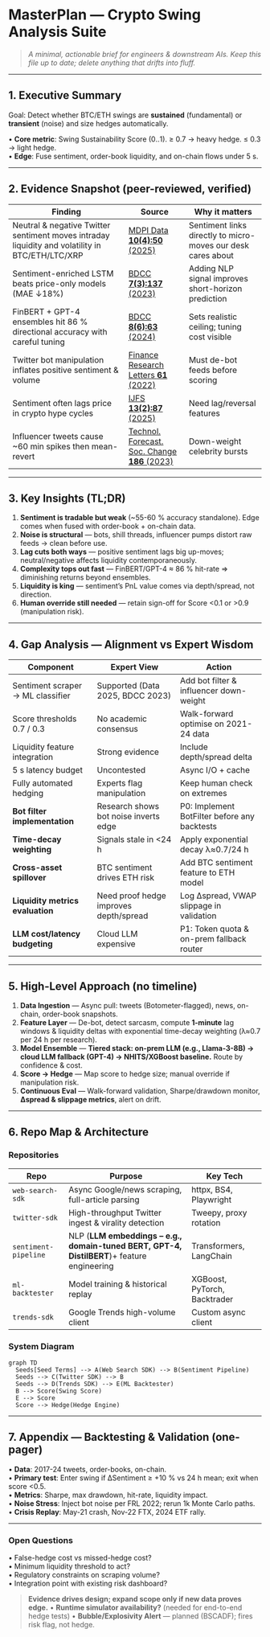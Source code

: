 # MasterPlan — Crypto Swing Analysis Suite

> *A minimal, actionable brief for engineers & downstream AIs. Keep this file up to date; delete anything that drifts into fluff.*

---

## 1. Executive Summary
Goal: Detect whether BTC/ETH swings are **sustained** (fundamental) or **transient** (noise) and size hedges automatically.

• **Core metric**: Swing Sustainability Score \(0‥1). ≥ 0.7 → heavy hedge. ≤ 0.3 → light hedge.  
• **Edge**: Fuse sentiment, order-book liquidity, and on-chain flows under 5 s.

---

## 2. Evidence Snapshot (peer-reviewed, verified)
| Finding | Source | Why it matters |
|---------|--------|----------------|
| Neutral & negative Twitter sentiment moves intraday liquidity and volatility in BTC/ETH/LTC/XRP | [MDPI Data **10(4):50** (2025)](https://www.mdpi.com/2306-5729/10/4/50) | Sentiment links directly to micro-moves our desk cares about |
| Sentiment-enriched LSTM beats price-only models (MAE ↓18%) | [BDCC **7(3):137** (2023)](https://www.mdpi.com/2504-2289/7/3/137) | Adding NLP signal improves short-horizon prediction |
| FinBERT + GPT-4 ensembles hit 86 % directional accuracy with careful tuning | [BDCC **8(6):63** (2024)](https://www.mdpi.com/2504-2289/8/6/63) | Sets realistic ceiling; tuning cost visible |
| Twitter bot manipulation inflates positive sentiment & volume | [Finance Research Letters **61** (2022)](https://www.sciencedirect.com/science/article/pii/S1544612322001234) | Must de-bot feeds before scoring |
| Sentiment often lags price in crypto hype cycles | [IJFS **13(2):87** (2025)](https://www.mdpi.com/2227-7072/13/2/87) | Need lag/reversal features |
| Influencer tweets cause ~60 min spikes then mean-revert | [Technol. Forecast. Soc. Change **186** (2023)](https://doi.org/10.1016/j.techfore.2022.122164) | Down-weight celebrity bursts |

---

## 3. Key Insights (TL;DR)
1. **Sentiment is tradable but weak** (~55-60 % accuracy standalone). Edge comes when fused with order-book + on-chain data.  
2. **Noise is structural** — bots, shill threads, influencer pumps distort raw feeds → clean before use.  
3. **Lag cuts both ways** — positive sentiment lags big up-moves; neutral/negative affects liquidity contemporaneously.  
4. **Complexity tops out fast** — FinBERT/GPT-4 ≈ 86 % hit-rate ⇒ diminishing returns beyond ensembles.  
5. **Liquidity is king** — sentiment’s PnL value comes via depth/spread, not direction.  
6. **Human override still needed** — retain sign-off for Score <0.1 or >0.9 (manipulation risk).

---

## 4. Gap Analysis — Alignment vs Expert Wisdom
| Component | Expert View | Action |
|-----------|------------|--------|
| Sentiment scraper → ML classifier | Supported (Data 2025, BDCC 2023) | Add bot filter & influencer down-weight |
| Score thresholds 0.7 / 0.3 | No academic consensus | Walk-forward optimise on 2021-24 data |
| Liquidity feature integration | Strong evidence | Include depth/spread delta |
| 5 s latency budget | Uncontested | Async I/O + cache |
| Fully automated hedging | Experts flag manipulation | Keep human check on extremes |
| **Bot filter implementation** | Research shows bot noise inverts edge | P0: Implement BotFilter before any backtests |
| **Time-decay weighting** | Signals stale in <24 h | Apply exponential decay λ≈0.7/24 h |
| **Cross-asset spillover** | BTC sentiment drives ETH risk | Add BTC sentiment feature to ETH model |
| **Liquidity metrics evaluation** | Need proof hedge improves depth/spread | Log Δspread, VWAP slippage in validation |
| **LLM cost/latency budgeting** | Cloud LLM expensive | P1: Token quota & on-prem fallback router |

---

## 5. High-Level Approach (no timeline)
1. **Data Ingestion** — Async pull: tweets (Botometer-flagged), news, on-chain, order-book snapshots.  
2. **Feature Layer** — De-bot, detect sarcasm, compute **1-minute** lag windows & liquidity deltas with exponential time-decay weighting (λ≈0.7 per 24 h per research).  
3. **Model Ensemble** — **Tiered stack: on-prem LLM (e.g., Llama-3-8B) → cloud LLM fallback (GPT-4) → NHITS/XGBoost baseline.** Route by confidence & cost.  
4. **Score → Hedge** — Map score to hedge size; manual override if manipulation risk.  
5. **Continuous Eval** — Walk-forward validation, Sharpe/drawdown monitor, **Δspread & slippage metrics**, alert on drift.

---

## 6. Repo Map & Architecture
### Repositories
| Repo | Purpose | Key Tech |
|------|---------|----------|
| `web-search-sdk` | Async Google/news scraping, full-article parsing | httpx, BS4, Playwright |
| `twitter-sdk` | High-throughput Twitter ingest & virality detection | Tweepy, proxy rotation |
| `sentiment-pipeline` | NLP (**LLM embeddings – e.g., domain-tuned BERT, GPT-4, DistilBERT**)+ feature engineering | Transformers, LangChain |
| `ml-backtester` | Model training & historical replay | XGBoost, PyTorch, Backtrader |
| `trends-sdk` | Google Trends high-volume client | Custom async client |

### System Diagram
```mermaid
graph TD
  Seeds[Seed Terms] --> A(Web Search SDK) --> B(Sentiment Pipeline)
  Seeds --> C(Twitter SDK) --> B
  Seeds --> D(Trends SDK) --> E(ML Backtester)
  B --> Score(Swing Score)
  E --> Score
  Score --> Hedge(Hedge Engine)
```

---

## 7. Appendix — Backtesting & Validation (one-pager)
• **Data**: 2017-24 tweets, order-books, on-chain.  
• **Primary test**: Enter swing if ΔSentiment ≥ +10 % vs 24 h mean; exit when score <0.5.  
• **Metrics**: Sharpe, max drawdown, hit-rate, liquidity impact.  
• **Noise Stress**: Inject bot noise per FRL 2022; rerun 1k Monte Carlo paths.  
• **Crisis Replay**: May-21 crash, Nov-22 FTX, 2024 ETF rally.

---

### Open Questions
• False-hedge cost vs missed-hedge cost?  
• Minimum liquidity threshold to act?  
• Regulatory constraints on scraping volume?  
• Integration point with existing risk dashboard?

> **Evidence drives design; expand scope only if new data proves edge.** 
• **Runtime simulator availability?** (needed for end-to-end hedge tests)
• **Bubble/Explosivity Alert** — planned (BSCADF); fires risk flag, not hedge. 